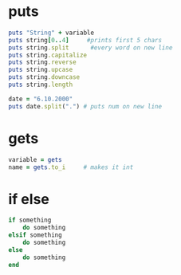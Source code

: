 # puts 

```` ruby 
puts "String" + variable
puts string[0..4]     #prints first 5 chars
puts string.split      #every word on new line
puts string.capitalize
puts string.reverse
puts string.upcase
puts string.downcase
puts string.length
````

````ruby
date = "6.10.2000"
puts date.split(".") # puts num on new line
````
# gets

```` ruby 
variable = gets
name = gets.to_i     # makes it int

````

# if else 
```` ruby 
if something
	do something
elsif something
	do something
else 
	do something
end
````
